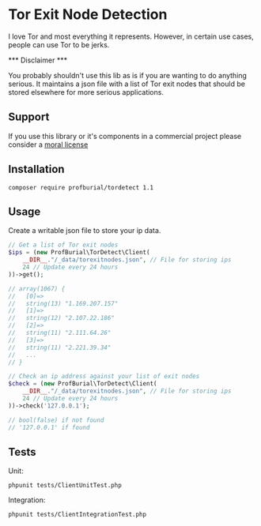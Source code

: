 # Tor Exit Node Detection

I love Tor and most everything it represents. However, in certain use cases, people can use Tor to be jerks.

*** Disclaimer ***

You probably shouldn't use this lib as is if you are wanting to do anything serious. 
It maintains a json file with a list of Tor exit nodes that should be stored elsewhere 
for more serious applications.

## Support

If you use this library or it's components in a commercial project please consider a [moral license](https://www.creatorlove.com/terry-harmon/tor-detect)

## Installation

```
composer require profburial/tordetect 1.1
```

## Usage

Create a writable json file to store your ip data.

```php
// Get a list of Tor exit nodes
$ips = (new ProfBurial\TorDetect\Client(
    __DIR__."/_data/torexitnodes.json", // File for storing ips
    24 // Update every 24 hours
))->get();

// array(1067) {
//   [0]=>
//   string(13) "1.169.207.157"
//   [1]=>
//   string(12) "2.107.22.186"
//   [2]=>
//   string(11) "2.111.64.26"
//   [3]=>
//   string(11) "2.221.39.34"
//   ...
// }

// Check an ip address against your list of exit nodes
$check = (new ProfBurial\TorDetect\Client(
    __DIR__."/_data/torexitnodes.json", // File for storing ips
    24 // Update every 24 hours
))->check('127.0.0.1');

// bool(false) if not found
// '127.0.0.1' if found

```

## Tests

Unit: 
```
phpunit tests/ClientUnitTest.php
```

Integration: 
```
phpunit tests/ClientIntegrationTest.php
```